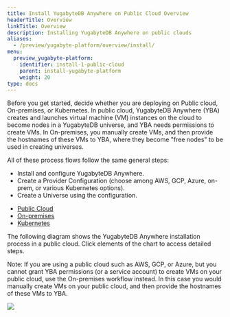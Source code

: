 ```yaml
---
title: Install YugabyteDB Anywhere on Public Cloud Overview
headerTitle: Overview
linkTitle: Overview
description: Installing YugabyteDB Anywhere on public clouds
aliases:
  - /preview/yugabyte-platform/overview/install/
menu:
  preview_yugabyte-platform:
    identifier: install-1-public-cloud
    parent: install-yugabyte-platform
    weight: 20
type: docs
---
```


Before you get started, decide whether you are deploying on Public cloud, On-premises, or Kubernetes. In public cloud, YugabyteDB Anywhere (YBA) creates and launches virtual machine (VM) instances on the cloud to become nodes in a YugabyteDB universe, and YBA needs permissions to create VMs. In On-premises, you manually create VMs, and then provide the hostnames of these VMs to YBA, where they become "free nodes" to be used in creating universes.

All of these process flows follow the same general steps:

- Install and configure YugabyteDB Anywhere.
- Create a Provider Configuration (choose among AWS, GCP, Azure, on-prem, or various Kubernetes options).
- Create a Universe using the configuration.

<ul class="nav nav-tabs-alt nav-tabs-yb">
  <li >
    <a href="../public-cloud/" class="nav-link active">
      <i class="fa-solid fa-cloud"></i>
      Public Cloud
    </a>
  </li>

  <li >
    <a href="../private-cloud/" class="nav-link">
      <i class="fa-solid fa-building"></i>
      On-premises
    </a>
  </li>

  <li>
    <a href="../kubernetes/" class="nav-link">
      <i class="fa-regular fa-dharmachakra" aria-hidden="true"></i>
      Kubernetes
    </a>
  </li>

</ul>

The following diagram shows the YugabyteDB Anywhere installation process in a public cloud. Click elements of the chart to access detailed steps.

Note: If you are using a public cloud such as AWS, GCP, or Azure, but you cannot grant YBA permissions (or a service account) to create VMs on your public cloud, use the On-premises workflow instead. In this case you would manually create VMs on your public cloud, and then provide the hostnames of these VMs to YBA.

<div class="image-with-map">
<img src="/images/ee/flowchart/yb-install-public-cloud.png" usemap="#image-map">

<map name="image-map">
    <area alt="AWS prep environment" title="AWS prep environment" href="../../prepare-environment/aws/" coords="166,404,296,480" shape="rect" style="width: 16.5%;height: 4.1%;top: 21.2%;left: 17.5%;">
    <area alt="GCP prep environment" title="GCP prep environment" href="../../prepare-environment/gcp/" coords="378,404,521,480" shape="rect" style="width: 16.5%;height: 4.1%;top: 21.2%;left: 41.8%;">
    <area alt="Azure prep environment" title="Azure prep environment" href="../../prepare-environment/azure/" coords="590,404,746,480" shape="rect" style="width: 16.5%;height: 4.1%;top: 21.2%;left: 66%;">
    <area alt="Prerequisites" title="Prerequisites" href="../../prerequisites/installer/" coords="320,555,581,722" shape="rect" style="width: 30%;height: 9%;top: 29%;left: 35%;">
    <area alt="Prepare environment" title="Prepare environment" href="../../prepare-environment/aws/" coords="324,558,574,711" shape="rect" style="width: 81%;height: 3.2%;top: 40.3%;left: 9.5%;">
    <area alt="Online installation" title="Online installation" href="../../install-software/installer/" coords="236,1054,394,1112" shape="rect" style="width: 19%;height: 3.4%;top: 55.4%;left: 25.5%;">
    <area alt="Airgapped installation" title="Airgapped installation" href="../../install-software/installer/" coords="502,1053,666,1114" shape="rect" style="width: 19%;height: 3.4%;top: 55.4%;left: 55.5%;">
</map>
</div>
